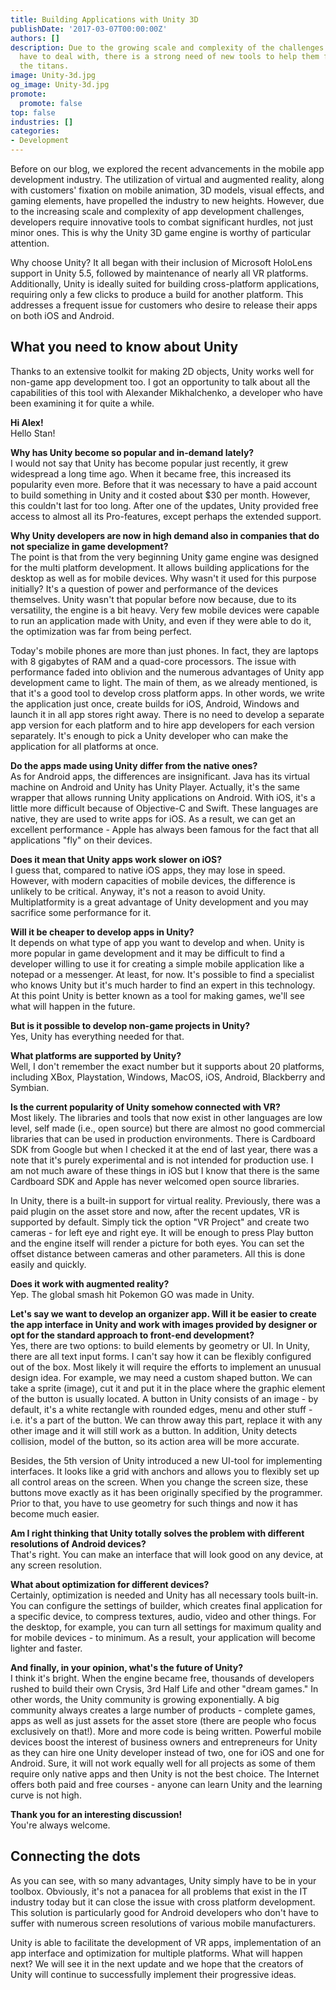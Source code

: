 ```yaml
---
title: Building Applications with Unity 3D
publishDate: '2017-03-07T00:00:00Z'
authors: []
description: Due to the growing scale and complexity of the challenges that app developers
  have to deal with, there is a strong need of new tools to help them fight against
  the titans.
image: Unity-3d.jpg
og_image: Unity-3d.jpg
promote:
  promote: false
top: false
industries: []
categories:
- Development
---
```


Before on our blog, we explored the recent advancements in the mobile app development industry. The utilization of virtual and augmented reality, along with customers' fixation on mobile animation, 3D models, visual effects, and gaming elements, have propelled the industry to new heights. However, due to the increasing scale and complexity of app development challenges, developers require innovative tools to combat significant hurdles, not just minor ones. This is why the Unity 3D game engine is worthy of particular attention.

Why choose Unity? It all began with their inclusion of Microsoft HoloLens support in Unity 5.5, followed by maintenance of nearly all VR platforms. Additionally, Unity is ideally suited for building cross-platform applications, requiring only a few clicks to produce a build for another platform. This addresses a frequent issue for customers who desire to release their apps on both iOS and Android.

## What you need to know about Unity

Thanks to an extensive toolkit for making 2D objects, Unity works well for non-game app development too. I got an opportunity to talk about all the capabilities of this tool with Alexander Mikhalchenko, a developer who have been examining it for quite a while.

**Hi Alex!**<br>
Hello Stan!

**Why has Unity become so popular and in-demand lately?**<br>
I would not say that Unity has become popular just recently, it grew widespread a long time ago. When it became free, this increased its popularity even more. Before that it was necessary to have a paid account to build something in Unity and it costed about $30 per month. However, this couldn't last for too long. After one of the updates, Unity provided free access to almost all its Pro-features, except perhaps the extended support.

**Why Unity developers are now in high demand also in companies that do not specialize in game development?**<br>
The point is that from the very beginning Unity game engine was designed for the multi platform development. It allows building applications for the desktop as well as for mobile devices. Why wasn't it used for this purpose initially? It's a question of power and performance of the devices themselves. Unity wasn't that popular before now because, due to its versatility, the engine is a bit heavy. Very few mobile devices were capable to run an application made with Unity, and even if they were able to do it, the optimization was far from being perfect.

Today's mobile phones are more than just phones. In fact, they are laptops with 8 gigabytes of RAM and a quad-core processors. The issue with performance faded into oblivion and the numerous advantages of Unity app development came to light. The main of them, as we already mentioned, is that it's a good tool to develop cross platform apps. In other words, we write the application just once, create builds for iOS, Android, Windows and launch it in all app stores right away. There is no need to develop a separate app version for each platform and to hire app developers for each version separately. It's enough to pick a Unity developer who can make the application for all platforms at once.

**Do the apps made using Unity differ from the native ones?**<br>
As for Android apps, the differences are insignificant. Java has its virtual machine on Android and Unity has Unity Player. Actually, it's the same wrapper that allows running Unity applications on Android. With iOS, it's a little more difficult because of Objective-C and Swift. These languages are native, they are used to write apps for iOS. As a result, we can get an excellent performance - Apple has always been famous for the fact that all applications "fly" on their devices.

**Does it mean that Unity apps work slower on iOS?**<br>
I guess that, compared to native iOS apps, they may lose in speed. However, with modern capacities of mobile devices, the difference is unlikely to be critical. Anyway, it's not a reason to avoid Unity. Multiplatformity is a great advantage of Unity development and you may sacrifice some performance for it.

**Will it be cheaper to develop apps in Unity?**<br>
It depends on what type of app you want to develop and when. Unity is more popular in game development and it may be difficult to find a developer willing to use it for creating a simple mobile application like a notepad or a messenger. At least, for now. It's possible to find a specialist who knows Unity but it's much harder to find an expert in this technology. At this point Unity is better known as a tool for making games, we'll see what will happen in the future.

**But is it possible to develop non-game projects in Unity?**<br>
Yes, Unity has everything needed for that.

**What platforms are supported by Unity?**<br>
Well, I don't remember the exact number but it supports about 20 platforms, including XBox, Playstation, Windows, MacOS, iOS, Android, Blackberry and Symbian.

**Is the current popularity of Unity somehow connected with VR?**<br>
Most likely. The libraries and tools that now exist in other languages are low level, self made (i.e., open source) but there are almost no good commercial libraries that can be used in production environments. There is Cardboard SDK from Google but when I checked it at the end of last year, there was a note that it's purely experimental and is not intended for production use. I am not much aware of these things in iOS but I know that there is the same Cardboard SDK and Apple has never welcomed open source libraries.

In Unity, there is a built-in support for virtual reality. Previously, there was a paid plugin on the asset store and now, after the recent updates, VR is supported by default. Simply tick the option "VR Project" and create two cameras - for left eye and right eye. It will be enough to press Play button and the engine itself will render a picture for both eyes. You can set the offset distance between cameras and other parameters. All this is done easily and quickly.

**Does it work with augmented reality?**<br>
Yep. The global smash hit Pokemon GO was made in Unity.

**Let's say we want to develop an organizer app. Will it be easier to create the app interface in Unity and work with images provided by designer or opt for the standard approach to front-end development?**<br>
Yes, there are two options: to build elements by geometry or UI. In Unity, there are all text input forms. I can't say how it can be flexibly configured out of the box. Most likely it will require the efforts to implement an unusual design idea. For example, we may need a custom shaped button. We can take a sprite (image), cut it and put it in the place where the graphic element of the button is usually located. A button in Unity consists of an image - by default, it's a white rectangle with rounded edges, menu and other stuff - i.e. it's a part of the button. We can throw away this part, replace it with any other image and it will still work as a button. In addition, Unity detects collision, model of the button, so its ​​action area will be more accurate.

Besides, the 5th version of Unity introduced a new UI-tool for implementing interfaces. It looks like a grid with anchors and allows you to flexibly set up all control areas on the screen. When you change the screen size, these buttons move exactly as it has been originally specified by the programmer. Prior to that, you have to use geometry for such things and now it has become much easier.

**Am I right thinking that Unity totally solves the problem with different resolutions of Android devices?**<br>
That's right. You can make an interface that will look good on any device, at any screen resolution.

**What about optimization for different devices?**<br>
Certainly, optimization is needed and Unity has all necessary tools built-in. You can configure the settings of builder, which creates final application for a specific device, to compress textures, audio, video and other things. For the desktop, for example, you can turn all settings for maximum quality and for mobile devices - to minimum. As a result, your application will become lighter and faster.

**And finally, in your opinion, what's the future of Unity?**<br>
I think it's bright. When the engine became free, thousands of developers rushed to build their own Crysis, 3rd Half Life and other "dream games." In other words, the Unity community is growing exponentially. A big community always creates a large number of products - complete games, apps as well as just assets for the asset store (there are people who focus exclusively on that!). More and more code is being written. Powerful mobile devices boost the interest of business owners and entrepreneurs for Unity as they can hire one Unity developer instead of two, one for iOS and one for Android. Sure, it will not work equally well for all projects as some of them require only native apps and then Unity is not the best choice. The Internet offers both paid and free courses - anyone can learn Unity and the learning curve is not high.

**Thank you for an interesting discussion!**<br>
You're always welcome.

## Connecting the dots

As you can see, with so many advantages, Unity simply have to be in your toolbox. Obviously, it's not a panacea for all problems that exist in the IT industry today but it can close the issue with cross platform development. This solution is particularly good for Android developers who don't have to suffer with numerous screen resolutions of various mobile manufacturers.

Unity is able to facilitate the development of VR apps, implementation of an app interface and optimization for multiple platforms. What will happen next? We will see it in the next update and we hope that the creators of Unity will continue to successfully implement their progressive ideas.
